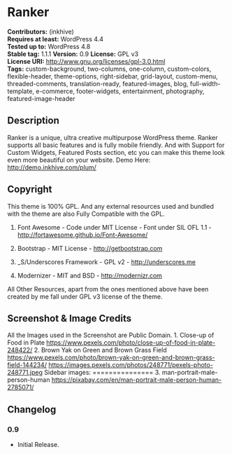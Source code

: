 # Ranker

**Contributors:** (inkhive)  
**Requires at least:** WordPress 4.4  
**Tested up to:** WordPress 4.8  
**Stable tag:** 1.1.1 
**Version:** 0.9
**License:** GPL v3  
**License URI:** http://www.gnu.org/licenses/gpl-3.0.html  
**Tags:** custom-background, two-columns, one-column, custom-colors, flexible-header, theme-options, right-sidebar, grid-layout, custom-menu, threaded-comments, translation-ready, featured-images, blog, full-width-template, e-commerce, footer-widgets, entertainment, photography, featured-image-header


## Description

Ranker is a unique, ultra creative multipurpose WordPress theme. Ranker supports all basic features and is fully mobile friendly. And with Support for Custom Widgets, Featured Posts section, etc you can make this theme look even more beautiful on your website. 
Demo Here: http://demo.inkhive.com/plum/

## Copyright


This theme is 100% GPL. And any external resources used and bundled with the theme are also Fully Compatible with the GPL.

1. Font Awesome
	        - Code under MIT License
	        - Font under SIL OFL 1.1 
	        - http://fortawesome.github.io/Font-Awesome/
	
2. Bootstrap
    	    - MIT License
    	    - http://getbootstrap.com
    	
3. _S/Underscores Framework
             - GPL v2
             - http://underscores.me
                	
4. Modernizer 
 	        - MIT and BSD
            - http://modernizr.com
            
            
All Other Resources, apart from the ones mentioned above have been created by me fall under GPL v3 license of the theme.	


## Screenshot & Image Credits

All the Images used in the Screenshot are Public Domain.
    1. Close-up of Food in Plate
    https://www.pexels.com/photo/close-up-of-food-in-plate-248422/
    2. Brown Yak on Green and Brown Grass Field
    https://www.pexels.com/photo/brown-yak-on-green-and-brown-grass-field-144234/
    https://images.pexels.com/photos/248771/pexels-photo-248771.jpeg
    Sidebar images:
    ===============
    3. man-portrait-male-person-human
    https://pixabay.com/en/man-portrait-male-person-human-2785071/

## Changelog

### 0.9

* Initial Release.